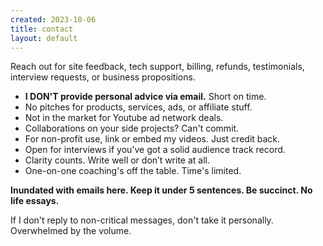 ```yaml
---
created: 2023-10-06
title: contact
layout: default
---
```

Reach out for site feedback, tech support, billing, refunds, testimonials, interview requests, or business propositions.

- **I DON'T provide personal advice via email.** Short on time. 
- No pitches for products, services, ads, or affiliate stuff.
- Not in the market for Youtube ad network deals.
- Collaborations on your side projects? Can't commit.
- For non-profit use, link or embed my videos. Just credit back.
- Open for interviews if you've got a solid audience track record.
- Clarity counts. Write well or don’t write at all.
- One-on-one coaching's off the table. Time's limited.

**Inundated with emails here. Keep it under 5 sentences. Be succinct. No life essays.**

If I don't reply to non-critical messages, don't take it personally. Overwhelmed by the volume.